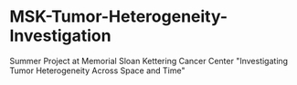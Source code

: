 # MSK-Tumor-Heterogeneity-Investigation
Summer Project at Memorial Sloan Kettering Cancer Center "Investigating Tumor Heterogeneity Across Space and Time"
